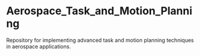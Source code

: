 # Aerospace_Task_and_Motion_Planning
Repository for implementing advanced task and motion planning techniques in aerospace applications.
